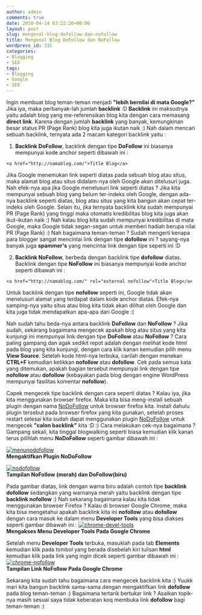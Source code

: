```yaml
---
author: admin
comments: true
date: 2010-04-14 03:22:26+00:00
layout: post
slug: mengenal-blog-dofollow-dan-nofollow
title: Mengenal Blog DoFollow dan NoFollow
wordpress_id: 315
categories:
- Blogging
- SEO
tags:
- Blogging
- Google
- SEO
---
```


Ingin membuat blog teman-teman menjadi **"lebih bernilai di mata Google?"** Jika iya, maka perbanyak-lah jumlah **backlink** :D **Backlink** ini maksudnya yaitu adalah blog yang me-referensikan blog kita dengan cara memasang **direct link**. Karena dengan jumlah **backlink** yang banyak, kemungkinan besar status PR (Page Rank) blog kita juga ikutan naik :) Nah dalam mencari sebuah backlink, ternyata ada 2 macam kategori backlink yaitu :




  1. **Backlink DoFollow**, backlink dengan tipe **DoFollow** ini biasanya mempunyai kode anchor seperti dibawah ini :

    
    
    <a href="http://namablog.com/">Title Blog</a>
    



Jika Google menemukan link seperti diatas pada sebuah blog atau situs, maka alamat blog atau situs didalam-nya oleh Google akan ditelusuri juga. Nah efek-nya apa jika Google menelusuri link seperti diatas ? Jika kita mempunyai sebuah blog yang belum ter-indeks oleh Google, dengan ada-nya backlink seperti diatas, blog atau situs yang kita bangun akan cepat ter-indeks oleh Google. Selain itu, jika ternyata backlink kita sudah mempunyai PR (Page Rank) yang tinggi maka otomatis kredibilitas blog kita juga akan ikut-ikutan naik :) Nah kalau blog kita sudah mempunyai kredibilitas di mata Google, maka Google tidak segan-segan untuk memberi hadiah berupa nilai PR (Page Rank) :) Nah bagaimana teman-teman ? Sudah mengerti kenapa para blogger sangat mencintai link dengan tipe **dofollow** ini ? sayang-nya banyak juga **spammer's** yang mencintai link dengan tipe seperti ini :D




  2. **Backlink NoFollow**, berbeda dengan backlink tipe **dofollow** diatas. Backlink dengan tipe **NoFollow** ini biasanya mempunyai kode anchor seperti dibawah ini :

    
    
    <a href="http://namablog.com/" rel="external nofollow">Title Blog</a>
    



Untuk backlink dengan tipe **nofollow** seperti ini, Google tidak akan menelusuri alamat yang terdapat dalam kode anchor diatas. Efek-nya samping-nya yaitu situs atau blog kita tidak akan dilihat oleh Google dan kita juga tidak mendapatkan apa-apa dari Google :(
 



Nah sudah tahu beda-nya antara backlink **DoFollow** dan **NoFollow** ? Jika sudah, sekarang bagaimana mengecek apakah blog atau situs yang kita kunjungi ini mempunyai link dengan tipe **DoFollow** atau **NoFollow** ? Cara paling gampang dan agak sedikit repot adalah dengan melihat kode html pada blog yang kita kunjungi, dengan cara klik kanan kemudian pilih menu **View Source**. Setelah kode html-nya terbuka, carilah dengan menekan **CTRL+F** kemudian ketikkan **nofollow** atau **dofollow**. Cek pada semua kata yang ditemukan, apakah bagian tersebut mempunyai link dengan tipe **nofollow** atau **dofollow** (kebayakan pada blog dengan engine WordPress mempunyai fasilitas komentar **nofollow**).
<!-- more -->
Capek mengecek tipe backlink dengan cara seperti diatas ? Kalau iya, jika kita menggunakan browser firefox. Maka kita bisa meng-install sebuah plugin dengan nama [NoDoFollow](https://addons.mozilla.org/en-US/firefox/addon/5687) untuk browser firefox kita. Install dahulu plugin tersebut pada browser firefox yang kita gunakan, setelah proses restart selesai kita sudah dapat menggunakan plugin [NoDoFollow](https://addons.mozilla.org/en-US/firefox/addon/5687) untuk mengecek **"calon backlink"** kita :D :) Cara melakukan cek-nya bagaimana ? Gampang sekali, kita tinggal blogwalking seperti biasa kemudian klik kanan terus pilihlah menu **NoDoFollow** seperti gambar dibawah ini :






    
[![menunodofollow](http://farm5.static.flickr.com/4070/4515587334_b3f42c6ceb.jpg)](http://www.flickr.com/photos/10243554@N02/4515587334/)  
**Mengaktifkan Plugin NoDoFollow**

    
[![nodofollow](http://farm5.static.flickr.com/4059/4515587340_713ea83e3c.jpg)](http://www.flickr.com/photos/10243554@N02/4515587340/)  
**Tampilan NoFollow (merah) dan DoFollow(biru)**




Pada gambar diatas, link dengan warna biru adalah contoh tipe **backlink dofollow** sedangkan yang warnanya merah yaitu backlink dengan tipe **backlink nofollow** :) Nah sekarang bagaimana kalau kita tidak menggunakan browser Firefox ? Kalau di browser Google Chrome, maka kita bisa mengetahui apakah backlink kita ini **nofollow** atau **dofollow** dengan cara masuk ke dalam menu **Developer Tools** yang bisa diakses seperti gambar dibawah ini :
[![chrome-devel-tools](http://farm3.static.flickr.com/2744/4514984273_959911ee13.jpg)](http://www.flickr.com/photos/10243554@N02/4514984273/)  
**Mengakses Menu Developer Tools Pada Google Chrome**

Setelah menu **Developer Tools** terbuka, masuklah pada tab **Elements** kemudian klik pada tombol yang berada disebelah kiri tulisan **html** kemudian klik pada link yang ingin dicek seperti gambar dibawah ini :
[![chrome-nofollow](http://farm3.static.flickr.com/2122/4514984275_a17fdc646c.jpg)](http://www.flickr.com/photos/10243554@N02/4514984275/)  
**Tampilan Link NoFollow Pada Google Chrome**

Sekarang kita sudah tahu bagaimana cara mengecek backlink kita :) Yuukk mari kita bangun backlink sama-sama dengan mengaktifkan link **dofollow** pada blog teman-teman :) Bagaimana tertarik bertukar link ? Asalkan topik-nya masih sesuai saya tidak keberatan koq membuka link **dofollow** bagi teman-teman :)

